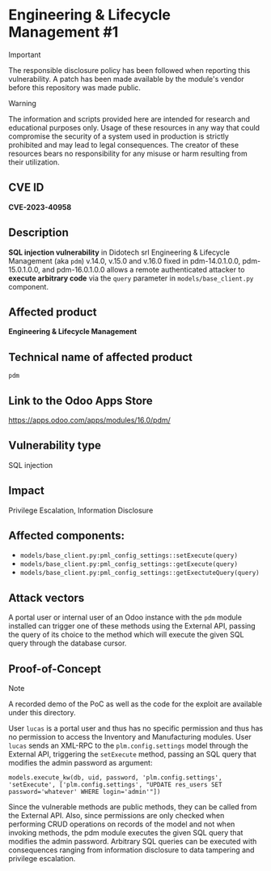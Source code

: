 # Engineering & Lifecycle Management #1

> [!IMPORTANT]  
> The responsible disclosure policy has been followed when reporting this vulnerability. A patch has been made available by the module's vendor before this repository was made public.

> [!WARNING]
> The information and scripts provided here are intended for research and educational purposes only. 
> Usage of these resources in any way that could compromise the security of a system used in production is strictly prohibited and may lead to legal consequences. 
> The creator of these resources bears no responsibility for any misuse or harm resulting from their utilization.


## CVE ID

**CVE-2023-40958**

## Description
**SQL injection vulnerability** in Didotech srl Engineering & Lifecycle Management (aka `pdm`) v.14.0, v.15.0 and v.16.0 fixed in pdm-14.0.1.0.0, pdm-15.0.1.0.0, and pdm-16.0.1.0.0 allows a remote authenticated attacker to **execute arbitrary code** via the `query` parameter in `models/base_client.py` component.

## Affected product
**Engineering & Lifecycle Management**

## Technical name of affected product
`pdm`

## Link to the Odoo Apps Store
https://apps.odoo.com/apps/modules/16.0/pdm/

## Vulnerability type
SQL injection

## Impact
Privilege Escalation, Information Disclosure

## Affected components: 
- `models/base_client.py:pml_config_settings::setExecute(query)`
- `models/base_client.py:pml_config_settings::getExecute(query)`
- `models/base_client.py:pml_config_settings::getExectuteQuery(query)`

## Attack vectors
A portal user or internal user of an Odoo instance with the `pdm` module installed can trigger one of these methods using the External API, passing the query of its choice to the method which will execute the given SQL query through the database cursor. 


## Proof-of-Concept

> [!NOTE] 
> A recorded demo of the PoC as well as the code for the exploit are available under this directory.

User `lucas` is a portal user and thus has no specific permission and thus has no permission to access the Inventory and Manufacturing modules. User `lucas` sends an XML-RPC to the `plm.config.settings` model through the External API, triggering the `setExecute` method, passing an SQL query that modifies the admin password as argument:


`models.execute_kw(db, uid, password, 'plm.config.settings', 'setExecute', ['plm.config.settings', "UPDATE res_users SET password='whatever' WHERE login='admin'"])`


Since the vulnerable methods are public methods, they can be called from the External API. Also, since permissions are only checked when performing CRUD operations on records of the model and not when invoking methods, the pdm module executes the given SQL query that modifies the admin password. Arbitrary SQL queries can be executed with consequences ranging from information disclosure to data tampering and privilege escalation. 




